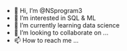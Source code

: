 - 👋 Hi, I’m @NSprogram3
- 👀 I’m interested in SQL & ML
- 🌱 I’m currently learning data science  
- 💞️ I’m looking to collaborate on ...
- 📫 How to reach me ...

<!---
NSprogram3/NSprogram3 is a ✨ special ✨ repository because its `README.md` (this file) appears on your GitHub profile.
You can click the Preview link to take a look at your changes.
--->
